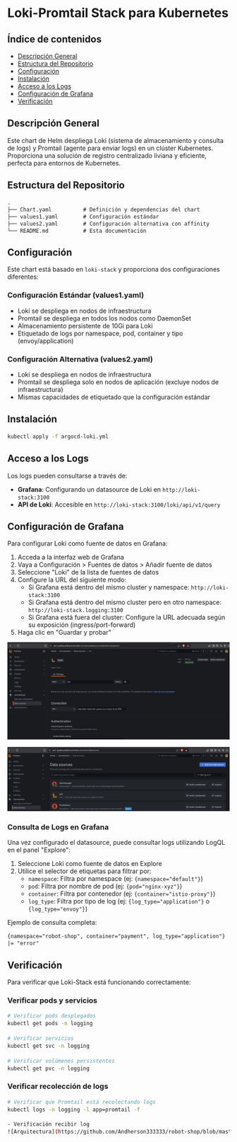 # Loki-Promtail Stack para Kubernetes

## Índice de contenidos
* [Descripción General](#descripcion)
* [Estructura del Repositorio](#estructura)
* [Configuración](#configuracion)
* [Instalación](#instalacion)
* [Acceso a los Logs](#acceso)
* [Configuración de Grafana](#grafana)
* [Verificación](#verificacion)

<a name="descripcion"></a>
## Descripción General
Este chart de Helm despliega Loki (sistema de almacenamiento y consulta de logs) y Promtail (agente para enviar logs) en un clúster Kubernetes. Proporciona una solución de registro centralizado liviana y eficiente, perfecta para entornos de Kubernetes.

<a name="estructura"></a>
## Estructura del Repositorio
```
.
├── Chart.yaml          # Definición y dependencias del chart
├── values1.yaml        # Configuración estándar
├── values2.yaml        # Configuración alternativa con affinity
└── README.md           # Esta documentación
```

<a name="configuracion"></a>
## Configuración
Este chart está basado en `loki-stack` y proporciona dos configuraciones diferentes:

### Configuración Estándar (values1.yaml)
- Loki se despliega en nodos de infraestructura
- Promtail se despliega en todos los nodos como DaemonSet
- Almacenamiento persistente de 10Gi para Loki
- Etiquetado de logs por namespace, pod, container y tipo (envoy/application)

### Configuración Alternativa (values2.yaml)
- Loki se despliega en nodos de infraestructura
- Promtail se despliega solo en nodos de aplicación (excluye nodos de infraestructura)
- Mismas capacidades de etiquetado que la configuración estándar

<a name="instalacion"></a>
## Instalación

```bash
kubectl apply -f argocd-loki.yml
```

<a name="acceso"></a>
## Acceso a los Logs

Los logs pueden consultarse a través de:

- **Grafana**: Configurando un datasource de Loki en `http://loki-stack:3100`
- **API de Loki**: Accesible en `http://loki-stack:3100/loki/api/v1/query`

<a name="grafana"></a>
## Configuración de Grafana

Para configurar Loki como fuente de datos en Grafana:

1. Acceda a la interfaz web de Grafana
2. Vaya a Configuración > Fuentes de datos > Añadir fuente de datos
3. Seleccione "Loki" de la lista de fuentes de datos
4. Configure la URL del siguiente modo:
   - Si Grafana está dentro del mismo cluster y namespace: `http://loki-stack:3100`
   - Si Grafana está dentro del mismo cluster pero en otro namespace: `http://loki-stack.logging:3100`
   - Si Grafana está fuera del cluster: Configure la URL adecuada según su exposición (ingress/port-forward)
5. Haga clic en "Guardar y probar"

![Arquitectura](https://github.com/Andherson333333/robot-shop/blob/master/Infrastructure-cloud-EKS/infra-node/Loki-stack/imagenes/loki-system-3.png)

![Arquitectura](https://github.com/Andherson333333/robot-shop/blob/master/Infrastructure-cloud-EKS/infra-node/Loki-stack/imagenes/loki-system-2.png)

### Consulta de Logs en Grafana

Una vez configurado el datasource, puede consultar logs utilizando LogQL en el panel "Explore":

1. Seleccione Loki como fuente de datos en Explore
2. Utilice el selector de etiquetas para filtrar por:
   - `namespace`: Filtra por namespace (ej: `{namespace="default"}`)
   - `pod`: Filtra por nombre de pod (ej: `{pod="nginx-xyz"}`)
   - `container`: Filtra por contenedor (ej: `{container="istio-proxy"}`)
   - `log_type`: Filtra por tipo de log (ej: `{log_type="application"}` o `{log_type="envoy"}`)

Ejemplo de consulta completa:
```
{namespace="robot-shop", container="payment", log_type="application"} |= "error"
```

<a name="verificacion"></a>
## Verificación

Para verificar que Loki-Stack está funcionando correctamente:

### Verificar pods y servicios
```bash
# Verificar pods desplegados
kubectl get pods -n logging

# Verificar servicios
kubectl get svc -n logging

# Verificar volúmenes persistentes
kubectl get pvc -n logging
```

### Verificar recolección de logs
```bash
# Verificar que Promtail está recolectando logs
kubectl logs -n logging -l app=promtail -f

- Verificación recibir log
![Arquitectura](https://github.com/Andherson333333/robot-shop/blob/master/Infrastructure-cloud-EKS/infra-node/Loki-stack/imagenes/loki-system-1.png)



